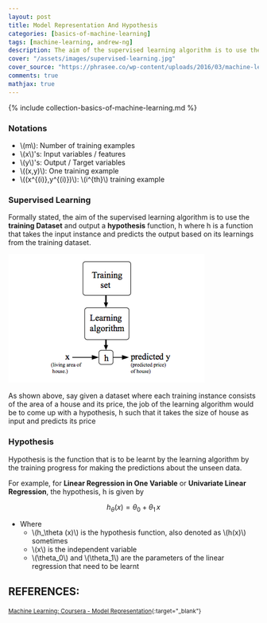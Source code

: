 ```yaml
---
layout: post
title: Model Representation And Hypothesis
categories: [basics-of-machine-learning]
tags: [machine-learning, andrew-ng]
description: The aim of the supervised learning algorithm is to use the training Dataset and output a hypothesis function
cover: "/assets/images/supervised-learning.jpg"
cover_source: "https://phrasee.co/wp-content/uploads/2016/03/machine-learning-3.jpg"
comments: true
mathjax: true
---
```


{% include collection-basics-of-machine-learning.md %}

### Notations
* \\(m\\): Number of training examples
* \\(x\\)'s: Input variables / features
* \\(y\\)'s: Output / Target variables
* \\((x,y)\\): One training example
* \\((x^{(i)},y^{(i)})\\): \\(i^{th}\\) training example

### Supervised Learning

Formally stated, the aim of the supervised learning algorithm is to use the **training Dataset** and output a **hypothesis** function, h where h is a function that takes the input instance and predicts the output based on its learnings from the training dataset.

![Supervised Learning Flowchart](/assets/2017-08-10-model-representation-and-hypothesis/fig-1-hypothesis.png?raw=true)

As shown above, say given a dataset where each training instance consists of the area of a house and its price, the job of the learning algorithm would be to come up with a hypothesis, h such that it takes the size of house as input and predicts its price

### Hypothesis
Hypothesis is the function that is to be learnt by the learning algorithm by the training progress for making the predictions about the unseen data. 

For example, for **Linear Regression in One Variable** or **Univariate Linear Regression**, the hypothesis, h is given by

$$h_\theta (x) = \theta_0 + \theta_1\,x$$

* Where 
  * \\(h_\theta (x)\\) is the hypothesis function, also denoted as \\(h(x)\\) sometimes
  * \\(x\\) is the independent variable
  * \\(\theta_0\\) and \\(\theta_1\\) are the parameters of the  linear regression that need to be learnt


## REFERENCES:

<small>[Machine Learning: Coursera - Model Representation](https://www.coursera.org/learn/machine-learning/lecture/db3jS/model-representation){:target="_blank"}</small>
